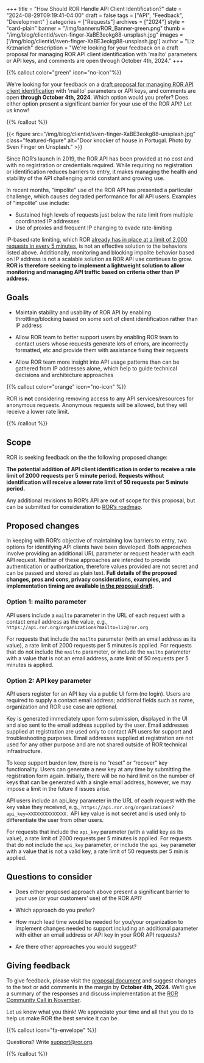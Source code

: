 +++ 
title = "How Should ROR Handle API Client Identification?" 
date = "2024-08-29T09:19:41-04:00"
draft = false 
tags = ["API", "Feedback", "Development" ] 
categories = ["Requests"] 
archives = ["2024"]
style = "card-plain" 
banner = "/img/banners/ROR_Banner-green.png" 
thumb = "/img/blog/clientid/sven-finger-XaBE3eokg88-unsplash.jpg" 
images = ['/img/blog/clientid/sven-finger-XaBE3eokg88-unsplash.jpg']
author = "Liz Krznarich" 
description = "We're looking for your feedback on a draft proposal for managing ROR API client identification with 'mailto' parameters or API keys, and comments are open through October 4th, 2024."
+++ 

{{% callout color="green" icon="no-icon"%}}

We're looking for your feedback on a [draft proposal for managing ROR API client identification](https://bit.ly/ror-client-id-proposal) with 'mailto' parameters or API keys, and comments are open **through October 4th, 2024**. Which option would you prefer? Does either option present a significant barrier for your use of the ROR API? Let us know! 

{{% /callout %}}

{{< figure src="/img/blog/clientid/sven-finger-XaBE3eokg88-unsplash.jpg" class="featured-figure" alt="Door knocker of house in Portugal. Photo by Sven Finger on Unsplash." >}}

Since ROR’s launch in 2019, the ROR API has been provided at no cost and with no registration or credentials required. While requiring no registration or identification reduces barriers to entry, it makes managing the health and stability of the API challenging amid constant and growing use.

In recent months, “impolite” use of the ROR API has presented a particular challenge, which causes degraded performance for all API users. Examples of “impolite” use include:

* Sustained high levels of requests just below the rate limit from multiple coordinated IP addresses
* Use of proxies and frequent IP changing to evade rate-limiting

IP-based rate limiting, which ROR [already has in place at a limit of 2,000 requests in every 5 minutes](https://ror.readme.io/v2/docs/rest-api#registration-and-rate-limits), is not an effective solution to the behaviors listed above. Additionally, monitoring and blocking impolite behavior based on IP address is not a scalable solution as ROR API use continues to grow. **ROR is therefore seeking to implement a lightweight solution to allow monitoring and managing API traffic based on criteria other than IP address.**

## Goals

* Maintain stability and usability of ROR API by enabling throttling/blocking based on some sort of client identification rather than IP address

* Allow ROR team to better support users by enabling ROR team to contact users whose requests generate lots of errors, are incorrectly formatted, etc and provide them with assistance fixing their requests

* Allow ROR team more insight into API usage patterns than can be gathered from IP addresses alone, which help to guide technical decisions and architecture approaches

{{% callout color="orange" icon="no-icon" %}}

ROR is **not** considering removing access to any API services/resources for anonymous requests. Anonymous requests will be allowed, but they will receive a lower rate limit.

{{% /callout %}}

## Scope 

ROR is seeking feedback on the the following proposed change:

**The potential addition of API client identification in order to receive a rate limit of 2000 requests per 5 minute period. Requests without identification will receive a lower rate limit of 50 requests per 5 minute period.**

Any additional revisions to ROR’s API are out of scope for this proposal, but can be submitted for consideration to [ROR’s roadmap](https://github.com/ror-community/ror-roadmap).

## Proposed changes

In keeping with ROR’s objective of maintaining low barriers to entry, two options for identifying API clients have been developed. Both approaches involve providing an additional URL parameter or request header with each API request. Neither of these approaches are intended to provide authentication or authorization, therefore values provided are not secret and can be passed and stored as plain text. **Full details of the proposed changes, pros and cons, privacy considerations, examples, and implementation timing are available [in the proposal draft](https://bit.ly/ror-client-id-proposal).** 

### Option 1: mailto parameter

API users include a `mailto` parameter in the URL of each request with a contact email address as the value, e.g., `https://api.ror.org/organizations?mailto=liz@ror.org`

For requests that include the `mailto` parameter (with an email address as its value), a rate limit of 2000 requests per 5 minutes is applied. For requests that do not include the `mailto` parameter, or include the `mailto` parameter with a value that is not an email address, a rate limit of 50 requests per 5 minutes is applied. 

### Option 2: API key parameter

API users register for an API key via a public UI form (no login). Users are required to supply a contact email address; additional fields such as name, organization and ROR use case are optional. 

Key is generated immediately upon form submission, displayed in the UI and also sent to the email address supplied by the user.
Email addresses supplied at registration are used only to contact API users for support and troubleshooting purposes. Email addresses supplied at registration are not used for any other purpose and are not shared outside of ROR technical infrastructure.

To keep support burden low, there is no “reset” or “recover” key functionality. Users can generate a new key at any time by submitting the registration form again. Initially, there will be no hard limit on the number of keys that can be generated with a single email address, however, we may impose a limit in the future if issues arise.

API users include an api_key parameter in the URL of each request with the key value they received, e.g., `https://api.ror.org/organizations?api_key=XXXXXXXXXXXXXX.` API key value is not secret and is used only to differentiate the user from other users. 

For requests that include the `api_key` parameter (with a valid key as its value), a rate limit of 2000 requests per 5 minutes is applied. For requests that do not include the `api_key` parameter, or include the `api_key` parameter with a value that is not a valid key, a rate limit of 50 requests per 5 min is applied. 

## Questions to consider

* Does either proposed approach above present a significant barrier to your use (or your customers’ use) of the ROR API?

* Which approach do you prefer?

* How much lead time would be needed for you/your organization to implement changes needed to support including an additional parameter with either an email address or API key in your ROR API requests?

* Are there other approaches you would suggest?

## Giving feedback 

To give feedback, please visit the [proposal document](https://bit.ly/ror-client-id-proposal) and suggest changes to the text or add comments in the margin by **October 4th, 2024**. We'll give a summary of the responses and discuss implementation at the [ROR Community Call in November](https://ror.org/events/#ror-community-call-november-2024). 

Let us know what you think! We appreciate your time and all that you do to help us make ROR the best service it can be. 

{{% callout icon="fa-envelope" %}}

Questions? Write [support@ror.org](mailto:support@ror.org). 

{{% /callout %}}
